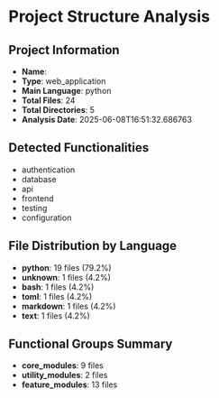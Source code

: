 # Project Structure Analysis

## Project Information
- **Name**: 
- **Type**: web_application
- **Main Language**: python
- **Total Files**: 24
- **Total Directories**: 5
- **Analysis Date**: 2025-06-08T16:51:32.686763

## Detected Functionalities
- authentication
- database
- api
- frontend
- testing
- configuration

## File Distribution by Language
- **python**: 19 files (79.2%)
- **unknown**: 1 files (4.2%)
- **bash**: 1 files (4.2%)
- **toml**: 1 files (4.2%)
- **markdown**: 1 files (4.2%)
- **text**: 1 files (4.2%)

## Functional Groups Summary
- **core_modules**: 9 files
- **utility_modules**: 2 files
- **feature_modules**: 13 files
